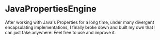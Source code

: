 JavaPropertiesEngine
====================

After working with Java's Properties for a long time, under many divergent encapsulating implementations, I finally broke down and built my own that I can just take anywhere.  Feel free to use and improve it.
